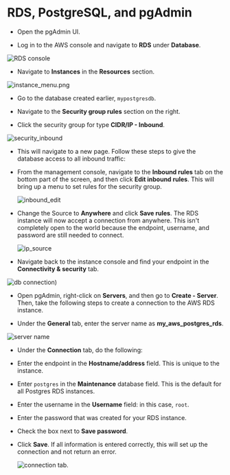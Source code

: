 # RDS, PostgreSQL, and pgAdmin

* Open the pgAdmin UI.

* Log in to the AWS console and navigate to **RDS** under **Database**.

 ![RDS console](Images/rds_console.png)

* Navigate to **Instances** in the **Resources** section.

 ![instance_menu.png](Images/instance_menu.png)

* Go to the database created earlier, `mypostgresdb`.

* Navigate to the **Security group rules** section on the right.

* Click the security group for type **CIDR/IP - Inbound**.

 ![security_inbound](Images/security_indbound.png)

* This will navigate to a new page. Follow these steps to give the database access to all inbound traffic:

 * From the management console, navigate to the **Inbound rules** tab on the bottom part of the screen, and then click **Edit inbound rules**. This will bring up a menu to set rules for the security group.

   ![inbound_edit](Images/inbound_edit.png)

 * Change the Source to **Anywhere** and click **Save rules**. The RDS instance will now accept a connection from anywhere. This isn't completely open to the world because the endpoint, username, and password are still needed to connect.

     ![ip_source](Images/ip_source.png)

* Navigate back to the instance console and find your endpoint in the **Connectivity & security** tab.

 ![db connection](Images/db_connection.png))

* Open pgAdmin, right-click on **Servers**, and then go to **Create - Server**. Then, take the following steps to create a connection to the AWS RDS instance.

* Under the **General** tab, enter the server name as **my_aws_postgres_rds**.

 ![server name](Images/general_tab.png)

* Under the **Connection** tab, do the following:

 * Enter the endpoint in the **Hostname/address** field. This is unique to the instance.

 * Enter `postgres` in the **Maintenance** database field. This is the default for all Postgres RDS instances.

 * Enter the username in the **Username** field: in this case, `root`.

 * Enter the password that was created for your RDS instance.

 * Check the box next to **Save password**.

* Click **Save**. If all information is entered correctly, this will set up the connection and not return an error.

   ![connection tab](Images/connection_tab.png).
